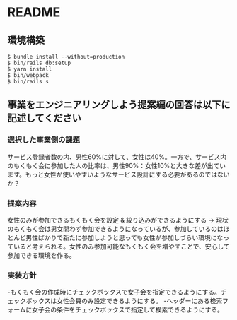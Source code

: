 # README

## 環境構築
```
$ bundle install --without=production
$ bin/rails db:setup
$ yarn install
$ bin/webpack
$ bin/rails s
```

## 事業をエンジニアリングしよう提案編の回答は以下に記述してください
### 選択した事業側の課題
 サービス登録者数の内、男性60%に対して、女性は40%。一方で、サービス内のもくもく会に参加した人の比率は、男性90%：女性10%と大きな差が出ています。もっと女性が使いやすいようなサービス設計にする必要があるのではないか？
### 提案内容
 女性のみが参加できるもくもく会を設定 & 絞り込みができるようにする
  → 現状のもくもく会は男女問わず参加できるようになっているが、参加しているのはほとんど男性ばかりで新たに参加しようと思っても女性が参加しづらい環境になっていると考えられる。女性のみ参加可能なもくもく会を増やすことで、安心して参加できる環境を作る。
### 実装方針
 -もくもく会の作成時にチェックボックスで女子会を指定できるようにする。チェックボックスは女性会員のみ設定できるようにする。
 -ヘッダーにある検索フォームに女子会の条件をチェックボックスで指定して検索できるようにする。